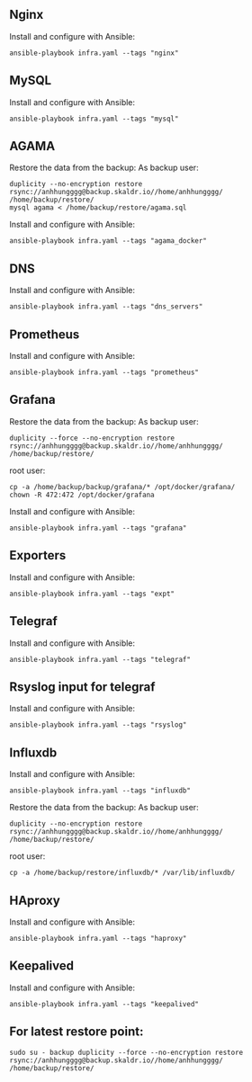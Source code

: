 Nginx
---
Install and configure with Ansible:
~~~
ansible-playbook infra.yaml --tags "nginx"
~~~

MySQL
---
Install and configure with Ansible:
~~~
ansible-playbook infra.yaml --tags "mysql"
~~~

AGAMA
-----
Restore the data from the backup:
As backup user:
~~~
duplicity --no-encryption restore rsync://anhhungggg@backup.skaldr.io//home/anhhungggg/ /home/backup/restore/
mysql agama < /home/backup/restore/agama.sql
~~~
Install and configure with Ansible:
~~~
ansible-playbook infra.yaml --tags "agama_docker"
~~~

DNS
---
Install and configure with Ansible:
~~~
ansible-playbook infra.yaml --tags "dns_servers"
~~~

Prometheus
---
Install and configure with Ansible:

~~~
ansible-playbook infra.yaml --tags "prometheus"
~~~

Grafana
---
Restore the data from the backup:
As backup user:
~~~
duplicity --force --no-encryption restore rsync://anhhungggg@backup.skaldr.io//home/anhhungggg/ /home/backup/restore/
~~~
root user:
~~~
cp -a /home/backup/backup/grafana/* /opt/docker/grafana/
chown -R 472:472 /opt/docker/grafana
~~~
Install and configure with Ansible:
~~~
ansible-playbook infra.yaml --tags "grafana"
~~~

Exporters
---
Install and configure with Ansible:
~~~
ansible-playbook infra.yaml --tags "expt"
~~~

Telegraf
---
Install and configure with Ansible:
~~~
ansible-playbook infra.yaml --tags "telegraf"
~~~

Rsyslog input for telegraf
---
Install and configure with Ansible:
~~~
ansible-playbook infra.yaml --tags "rsyslog"
~~~

Influxdb
---
Install and configure with Ansible:
~~~
ansible-playbook infra.yaml --tags "influxdb"
~~~
Restore the data from the backup:
As backup user:
~~~
duplicity --no-encryption restore rsync://anhhungggg@backup.skaldr.io//home/anhhungggg/ /home/backup/restore/
~~~
root user:
~~~
cp -a /home/backup/restore/influxdb/* /var/lib/influxdb/
~~~

HAproxy
---
Install and configure with Ansible:
~~~
ansible-playbook infra.yaml --tags "haproxy"
~~~

Keepalived
---
Install and configure with Ansible:
~~~
ansible-playbook infra.yaml --tags "keepalived"
~~~

For latest restore point:
---
~~~
sudo su - backup duplicity --force --no-encryption restore rsync://anhhungggg@backup.skaldr.io//home/anhhungggg/ /home/backup/restore/
~~~
